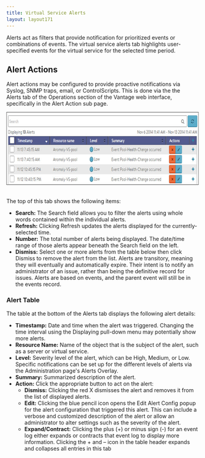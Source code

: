 ```yaml
---
title: Virtual Service Alerts
layout: layout171
---
```

Alerts act as filters that provide notification for prioritized events or combinations of events. The virtual service alerts tab highlights user-specified events for the virtual service for the selected time period.

## Alert Actions

Alert actions may be configured to provide proactive notifications via Syslog, SNMP traps, email, or ControlScripts. This is done via the the Alerts tab of the Operations section of the Vantage web interface, specifically in the Alert Action sub page.

<img class="alignnone size-full wp-image-1113" src="img/details_alerts_tab_10.jpg" alt="details_alerts_tab_10" width="740" height="191"> 

The top of this tab shows the following items:

* **Search:** The Search field allows you to filter the alerts using whole words contained within the individual alerts. 
* **Refresh:** Clicking Refresh updates the alerts displayed for the currently-selected time. 
* **Number:** The total number of alerts being displayed. The date/time range of those alerts appear beneath the Search field on the left. 
* **Dismiss:** Select one or more alerts from the table below then click Dismiss to remove the alert from the list. Alerts are transitory, meaning they will eventually and automatically expire. Their intent is to notify an administrator of an issue, rather than being the definitive record for issues. Alerts are based on events, and the parent event will still be in the events record.  

### Alert Table

The table at the bottom of the Alerts tab displays the following alert details:

* **Timestamp:** Date and time when the alert was triggered. Changing the time interval using the Displaying pull-down menu may potentially show more alerts. 
* **Resource Name:** Name of the object that is the subject of the alert, such as a server or virtual service. 
* **Level:** Severity level of the alert, which can be High, Medium, or Low. Specific notifications can be set up for the different levels of alerts via the Administration page's Alerts Overlay. 
* **Summary:** Summarized description of the alert. 
* **Action:** Click the appropriate button to act on the alert:  
    * **Dismiss:** Clicking the red X dismisses the alert and removes it from the list of displayed alerts. 
    * **Edit:** Clicking the blue pencil icon opens the Edit Alert Config popup for the alert configuration that triggered this alert. This can include a verbose and customized description of the alert or allow an administrator to alter settings such as the severity of the alert. 
    * **Expand/Contract:** Clicking the plus (+) or minus sign (-) for an event log either expands or contracts that event log to display more information. Clicking the + and – icon in the table header expands and collapses all entries in this tab   